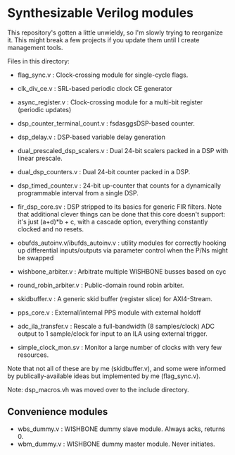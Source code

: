 # Synthesizable Verilog modules

This repository's gotten a little unwieldy, so I'm slowly
trying to reorganize it. This might break a few projects
if you update them until I create management tools.

Files in this directory:

* flag_sync.v : Clock-crossing module for single-cycle flags.
* clk_div_ce.v : SRL-based periodic clock CE generator
* async_register.v : Clock-crossing module for a multi-bit register (periodic updates)
* dsp_counter_terminal_count.v : fsdasggsDSP-based counter.
* dsp_delay.v : DSP-based variable delay generation
* dual_prescaled_dsp_scalers.v : Dual 24-bit scalers packed in a DSP with linear prescale.
* dual_dsp_counters.v : Dual 24-bit counter packed in a DSP.
* dsp_timed_counter.v : 24-bit up-counter that counts for a dynamically programmable interval from a single DSP.
* fir_dsp_core.sv : DSP stripped to its basics for generic FIR filters. Note that additional clever things can be done that this core doesn't support: it's just (a+d)*b + c, with a cascade option, everything constantly clocked and no resets.
* obufds_autoinv.v/ibufds_autoinv.v : utility modules for correctly hooking up differential inputs/outputs via parameter control when the P/Ns might be swapped

* wishbone_arbiter.v : Arbitrate multiple WISHBONE busses based on cyc
* round_robin_arbiter.v : Public-domain round robin arbiter.

* skidbuffer.v : A generic skid buffer (register slice) for AXI4-Stream.
* pps_core.v : External/internal PPS module with external holdoff

* adc_ila_transfer.v : Rescale a full-bandwidth (8 samples/clock) ADC output to 1 sample/clock for input to an ILA using external trigger.

* simple_clock_mon.sv : Monitor a large number of clocks with very few resources.

Note that not all of these are by me (skidbuffer.v), and some
were informed by publically-available ideas but implemented
by me (flag_sync.v).

Note: dsp_macros.vh was moved over to the include directory.

## Convenience modules

* wbs_dummy.v : WISHBONE dummy slave module. Always acks, returns 0.
* wbm_dummy.v : WISHBONE dummy master module. Never initiates.
